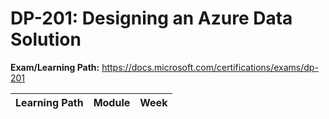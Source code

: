 # DP-201: Designing an Azure Data Solution

**Exam/Learning Path:** https://docs.microsoft.com/certifications/exams/dp-201

| **Learning Path** | **Module** | **Week** |
|-|-|-|
